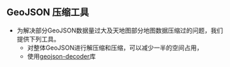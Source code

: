 

## GeoJSON 压缩工具
- 为解决部分GeoJSON数据量过大及天地图部分地图数据压缩过的问题，我们提供下列工具。
  + 对整体GeoJSON进行解压缩和压缩，可以减少一半的空间占用，
  + 使用[geojson-decoder](https://www.npmjs.com/package/geojson-decoder)库 
